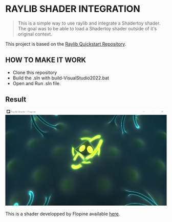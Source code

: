 # RAYLIB SHADER INTEGRATION

> This is a simple way to use raylib and integrate a Shadertoy shader. The goal was to be able to load a Shadertoy shader outside of it's original context.

This project is based on the [Raylib Quickstart Repository](https://github.com/raylib-extras/raylib-quickstart).


## HOW TO MAKE IT WORK

 - Clone this repository
 - Build the .sln with build-VisualStudio2022.bat
 - Open and Run .sln file.

## Result

![](git-screenshots/flopine-shader.png)

This is a shader developped by Flopine available [here](https://www.shadertoy.com/view/tdBGWD).
